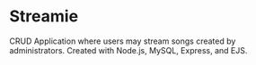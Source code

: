 # Streamie
CRUD Application where users may stream songs created by administrators. Created with Node.js, MySQL, Express, and EJS.
